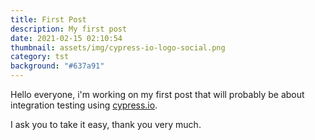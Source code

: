 ```yaml
---
title: First Post
description: My first post
date: 2021-02-15 02:10:54
thumbnail: assets/img/cypress-io-logo-social.png
category: tst
background: "#637a91"
---
```

Hello everyone, i'm working on my first post that will probably be about integration testing using <a href="https://www.cypress.io/" target="_blank">cypress.io</a>.

I ask you to take it easy, thank you very much.